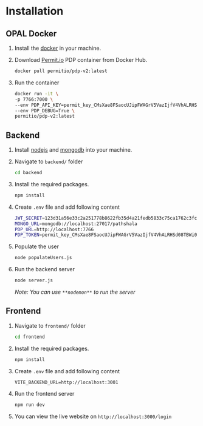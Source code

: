 # Installation

## OPAL Docker

1. Install the [docker](https://www.docker.com/) in your machine.

2. Download [Permit.io](https://www.permit.io/) PDP container from Docker Hub.

   ```bash
   docker pull permitio/pdp-v2:latest
   ```

3. Run the container

   ```bash
   docker run -it \
   -p 7766:7000 \
   --env PDP_API_KEY=permit_key_CMsXae8FSaocUJipFWAGrV5VazIjfV4VhALRHSd08TBWi03sPK7gMk17ehij5NKADbMJUVku6N4kGPHkZBSTYs \
   --env PDP_DEBUG=True \
   permitio/pdp-v2:latest
   ```

## Backend

1. Install [nodejs](https://nodejs.org/en) and [mongodb](https://www.mongodb.com/) into your machine.
2. Navigate to `backend/` folder

   ```bash
   cd backend
   ```

3. Install the required packages.

   ```bash
   npm install
   ```

4. Create `.env` file and add following content

   ```bash
   JWT_SECRET=123d31a56e33c2a251778b8622fb35d4a21fedb5833c75ca1762c3fc33d86acb
   MONGO_URL=mongodb://localhost:27017/pathshala
   PDP_URL=http://localhost:7766
   PDP_TOKEN=permit_key_CMsXae8FSaocUJipFWAGrV5VazIjfV4VhALRHSd08TBWi03sPK7gMk17ehij5NKADbMJUVku6N4kGPHkZBSTYs
   ```

5. Populate the user

   ```bash
   node populateUsers.js
   ```

6. Run the backend server

   ```bash
   node server.js
   ```

   _Note: You can use `**nodemon**` to run the server_

## Frontend

1. Navigate to `frontend/` folder

   ```bash
   cd frontend
   ```

2. Install the required packages.

   ```bash
   npm install
   ```

3. Create `.env` file and add following content

   ```env
   VITE_BACKEND_URL=http://localhost:3001
   ```

4. Run the frontend server

   ```bash
   npm run dev
   ```

5. You can view the live website on `http://localhost:3000/login`
